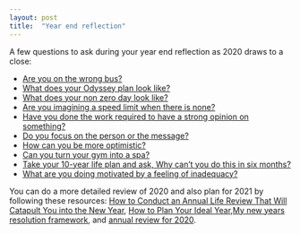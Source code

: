 ```yaml
---
layout: post
title:  "Year end reflection"
---
```


A few questions to ask during your year end reflection as 2020 draws to a close:

- [Are you on the wrong bus?](https://seths.blog/2018/08/the-wrong-bus/)
- [What does your Odyssey plan look like?](https://www.youtube.com/watch?t=1077&v=WQWiLZ1M6xw)
- [What does your non zero day look like?](https://www.reddit.com/r/getdisciplined/comments/1q96b5/i_just_dont_care_about_myself/cdah4af/)
- [Are you imagining a speed limit when there is none?](https://sive.rs/kimo)
- [Have you done the work required to have a strong opinion on something?](https://fs.blog/2013/04/the-work-required-to-have-an-opinion/)
- [Do you focus on the person or the message?](https://sive.rs/you-not-them)
- [How can you be more optimistic?](https://www.forbes.com/sites/antoinegara/2020/05/19/the-dont-worry-make-money-strategy-trouncing-the-stock-market-by-30-percentage-points/?sh=4db7eb242028)
- [Can you turn your gym into a spa?](https://www.reddit.com/r/Fitness/comments/2u6hoi/in_the_recent_ama_with_terry_crews_someone_asked/)
- [Take your 10-year life plan and ask, Why can’t you do this in six months?](https://www.cnbc.com/2017/02/10/heres-what-billionaire-peter-thiel-wishes-hed-known-in-his-20s.html)
- [What are you doing motivated by a feeling of inadequacy?](https://manassaloi.com/2020/12/21/inadequacy.html)

You can do a more detailed review of 2020 and also plan for 2021 by following these resources: [How to Conduct an Annual Life Review That Will Catapult You into the New Year](https://schlaf.medium.com/how-to-conduct-an-annual-life-review-that-will-catapult-you-into-the-new-year-d5aaffebac1f), [How to Plan Your Ideal Year](https://medium.com/personal-growth/how-to-plan-your-ideal-year-2d12ff073467),[My new years resolution framework](https://www.shaanpuri.com/posts/my-new-years-resolution-framework), and [annual review for 2020](https://www.youtube.com/watch?app=desktop&v=ERGbgvvCJ8o&feature=youtu.be).
